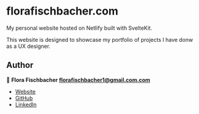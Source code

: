 # florafischbacher.com

My personal website hosted on Netlify built with SvelteKit.

This website is designed to showcase my portfolio of projects I have donw as a UX designer.

## Author

👤 **Flora Fischbacher <florafischbacher1@gmail.com.com>**

- [Website](https://florafischbacher.com)
- [GitHub](https://github.com/flora-fischbacher)
- [LinkedIn](https://www.linkedin.com/in/flora-fischbacher-4a7a93a7/)

